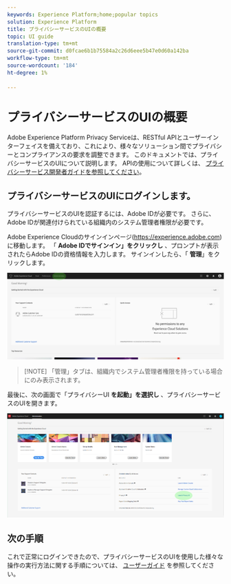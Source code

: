 ```yaml
---
keywords: Experience Platform;home;popular topics
solution: Experience Platform
title: プライバシーサービスのUIの概要
topic: UI guide
translation-type: tm+mt
source-git-commit: d0fcae6b1b75584a2c26d6eee5b47e0d60a142ba
workflow-type: tm+mt
source-wordcount: '184'
ht-degree: 1%

---
```



# プライバシーサービスのUIの概要

Adobe Experience Platform Privacy Serviceは、RESTful APIとユーザーインターフェイスを備えており、これにより、様々なソリューション間でプライバシーとコンプライアンスの要求を調整できます。 このドキュメントでは、プライバシーサービスのUIについて説明します。 APIの使用について詳しくは、 [プライバシーサービス開発者ガイドを参照してください](../api/getting-started.md)。

## プライバシーサービスのUIにログインします。

プライバシーサービスのUIを認証するには、Adobe IDが必要です。 さらに、Adobe IDが関連付けられている組織内のシステム管理者権限が必要です。

Adobe Experience Cloudのサインインページ(https://experience.adobe.com)に移動します。 「 **Adobe IDでサインイン」をクリックし** 、プロンプトが表示されたらAdobe IDの資格情報を入力します。 サインインしたら、「 **管理**」をクリックします。

![「管理」タブ](../images/ui-overview/admin-tab.png)

>[!NOTE] 「管理」タブは、組織内でシステム管理者権限を持っている場合にのみ表示されます。

最後に、次の画面で「プライバシーUI **を起動」を選択し** 、プライバシーサービスのUIを開きます。

![管理ページ](../images/ui-overview/admin-page.png)

## 次の手順

これで正常にログインできたので、プライバシーサービスのUIを使用した様々な操作の実行方法に関する手順については、 [ユーザーガイド](user-guide.md) を参照してください。